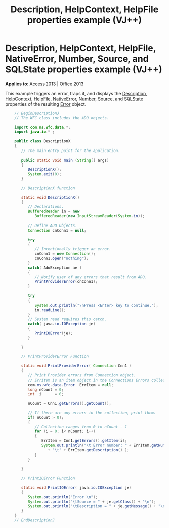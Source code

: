 ﻿---
title: Description, HelpContext, HelpFile properties example (VJ++)
TOCTitle: Description, HelpContext, HelpFile, NativeError, Number, Source, and SQLState properties example (VJ++)
ms:assetid: daa3ff89-9f7f-f832-479e-bbb51c918ae8
ms:mtpsurl: https://msdn.microsoft.com/library/JJ250100(v=office.15)
ms:contentKeyID: 48548085
ms.date: 09/18/2015
mtps_version: v=office.15
---

# Description, HelpContext, HelpFile, NativeError, Number, Source, and SQLState properties example (VJ++)


**Applies to**: Access 2013 | Office 2013

This example triggers an error, traps it, and displays the [Description](description-property-ado.md), [HelpContext](helpcontext-helpfile-properties-ado.md), [HelpFile](helpcontext-helpfile-properties-ado.md), [NativeError](nativeerror-property-ado.md), [Number](number-property-ado.md), [Source](source-property-ado-error.md), and [SQLState](sqlstate-property-ado.md) properties of the resulting [Error](error-object-ado.md) object.

```java
    // BeginDescriptionJ
    // The WFC class includes the ADO objects.
    
    import com.ms.wfc.data.*;
    import java.io.* ;
    
    public class DescriptionX
    {
       // The main entry point for the application.
    
       public static void main (String[] args)
       {
          DescriptionX();
          System.exit(0);
       }
    
       // DescriptionX function
    
       static void DescriptionX()
       {
          // Declarations.
          BufferedReader in = new 
             BufferedReader(new InputStreamReader(System.in));
    
          // Define ADO Objects.
          Connection cnConn1 = null;
    
          try
          {
             // Intentionally trigger an error.
             cnConn1 = new Connection();
             cnConn1.open("nothing");
          }
          catch( AdoException ae )
          {
             // Notify user of any errors that result from ADO.
             PrintProviderError(cnConn1);
          }
    
          try
          {
             System.out.println("\nPress <Enter> key to continue.");
             in.readLine();
          }
          // System read requires this catch.
          catch( java.io.IOException je)
          {
             PrintIOError(je);
          }
      
       }
    
       // PrintProviderError Function
    
       static void PrintProviderError( Connection Cnn1 )
       {
          // Print Provider errors from Connection object.
          // ErrItem is an item object in the Connections Errors collection.
          com.ms.wfc.data.Error  ErrItem = null;
          long nCount = 0;
          int  i      = 0;
    
          nCount = Cnn1.getErrors().getCount();
    
          // If there are any errors in the collection, print them.
          if( nCount > 0);
          {
             // Collection ranges from 0 to nCount - 1
             for (i = 0; i< nCount; i++)
             {
                ErrItem = Cnn1.getErrors().getItem(i);
                System.out.println("\t Error number: " + ErrItem.getNumber()
                   + "\t" + ErrItem.getDescription() );
             }
          }
    
       }
    
       // PrintIOError Function
    
       static void PrintIOError( java.io.IOException je)
       {
          System.out.println("Error \n");
          System.out.println("\tSource = " + je.getClass() + "\n");
          System.out.println("\tDescription = " + je.getMessage() + "\n");
       }
    }
    // EndDescriptionJ
```
